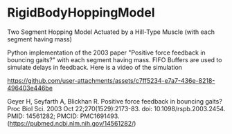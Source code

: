 # RigidBodyHoppingModel
Two Segment Hopping Model Actuated by a Hill-Type Muscle (with each segment having mass)

Python implementation of the 2003 paper "Positive force feedback in bouncing gaits?" with each segment having mass. FIFO Buffers are used to simulate delays in feedback. Here is a video of the simulation


https://github.com/user-attachments/assets/c7ff5234-e7a7-436e-8218-496403e446be


Geyer H, Seyfarth A, Blickhan R. Positive force feedback in bouncing gaits? Proc Biol Sci. 2003 Oct 22;270(1529):2173-83. doi: 10.1098/rspb.2003.2454. PMID: 14561282; PMCID: PMC1691493. (https://pubmed.ncbi.nlm.nih.gov/14561282/)
